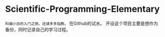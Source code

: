 # Scientific-Programming-Elementary
`科编小白的入门之旅，还请多多指教。`
  在Github的试水。
  开设这个项目主要是想作为备份，同时记录自己的学习过程。
